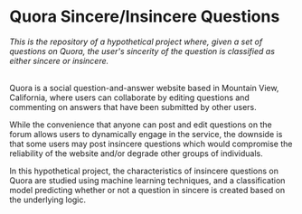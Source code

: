 # Quora Sincere/Insincere Questions
*This is the repository of a hypothetical project where, given a set of questions on Quora, the user's sincerity of the question is classified as either sincere or insincere.*
<br><br>

Quora is a social question-and-answer website based in Mountain View, California, where users can collaborate by editing questions and commenting on answers that have been submitted by other users.

While the convenience that anyone can post and edit questions on the forum allows users to dynamically engage in the service, the downside is that some users may post insincere questions which would compromise the reliability of the website and/or degrade other groups of individuals.

In this hypothetical project, the characteristics of insincere questions on Quora are studied using machine learning techniques, and a classification model predicting whether or not a question in sincere is created based on the underlying logic.